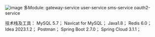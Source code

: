 ![image](https://github.com/user-attachments/assets/74ac0aa2-cdc8-46d0-aeae-b59d95d57777)
多Module: 
gateway-service
user-service
sms-service
oauth2-service

技术栈及工具：
MySQL 5.7；
Navicat for MySQL；
Java1.8；
Redis 6.0；
Idea 2023.1.2；
Postman；
Spring Boot 2.7.0；
Spring Cloud 3.1.1；
